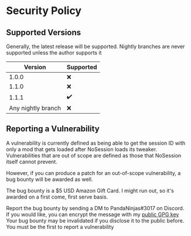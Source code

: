 # Security Policy

## Supported Versions

Generally, the latest release will be supported. Nightly branches are never supported unless the author supports it

| Version            | Supported |
|--------------------|-----------|
| 1.0.0              | ❌         |
| 1.1.0              | ❌         |
| 1.1.1              | ✔️         |
| Any nightly branch | ❌         |
## Reporting a Vulnerability

A vulnerability is currently defined as being able to get the session ID with only a mod that gets loaded after NoSession loads its tweaker.<br>
Vulnerabilities that are out of scope are defined as those that NoSession itself cannot prevent.

However, if you can produce a patch for an out-of-scope vulnerability, a bug bounty will be awarded as well.

The bug bounty is a $5 USD Amazon Gift Card. I might run out, so it's awarded on a first come, first serve basis.

Report the bug bounty by sending a DM to PandaNinjas#3017 on Discord.<br>
If you would like, you can encrypt the message with my [public GPG key](https://raw.githubusercontent.com/pandaninjas/pandaninjas/main/pandaninjas-publickey.key)<br>
Your bug bounty may be invalidated if you disclose it to the public before. You must be the first to report a vulnerability
